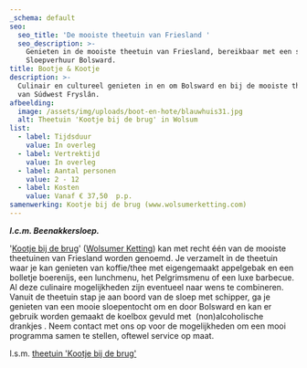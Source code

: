 ```yaml
---
_schema: default
seo:
  seo_title: 'De mooiste theetuin van Friesland '
  seo_description: >-
    Genieten in de mooiste theetuin van Friesland, bereikbaar met een sloep van
    Sloepverhuur Bolsward.
title: Bootje & Kootje
description: >-
  Culinair en cultureel genieten in en om Bolsward en bij de mooiste theetuin
  van Súdwest Fryslân. 
afbeelding:
  image: /assets/img/uploads/boot-en-hote/blauwhuis31.jpg
  alt: Theetuin 'Kootje bij de brug' in Wolsum
list:
  - label: Tijdsduur
    value: In overleg
  - label: Vertrektijd
    value: In overleg
  - label: Aantal personen
    value: 2 - 12
  - label: Kosten
    value: Vanaf € 37,50  p.p.
samenwerking: Kootje bij de brug (www.wolsumerketting.com)
---
```


***I.c.m. Beenakkersloep.***

'<a target="_blank" rel="noopener" href="http://www.wolsumerketting.com">Kootje bij de brug</a>' (<a target="_blank" rel="noopener" href="https://www.google.nl/maps/place/Wolsumerketting/@53.0399696,5.5413507,15z/data=!3m1!4b1!4m5!3m4!1s0x47c8eeda1b6345d3:0x2d562f325e8c3a58!8m2!3d53.0399704!4d5.5501055">Wolsumer Ketting</a>) kan met recht één van de mooiste theetuinen van Friesland worden genoemd. Je verzamelt in de theetuin waar je kan genieten van koffie/thee met eigengemaakt appelgebak en een bolletje boerenijs, een lunchmenu, het Pelgrimsmenu of een luxe barbecue. Al deze culinaire mogelijkheden zijn eventueel naar wens te combineren. Vanuit de theetuin stap je aan boord van de sloep met schipper, ga je genieten van een mooie sloepentocht om en door Bolsward en kan er gebruik worden gemaakt de koelbox gevuld met &nbsp;(non)alcoholische drankjes . Neem contact met ons op voor de mogelijkheden om een mooi programma samen te stellen, oftewel service op maat.

I.s.m. <a target="_blank" rel="noopener" href="http://www.wolsumerketting.com">theetuin 'Kootje bij de brug'</a>
